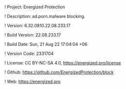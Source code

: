 ! Project: Energized Protection

! Description: ad.porn.malware blocking.

! Version: 6.32.0810.22.08.233.17

! Build Version: 22.08.233.17

! Build Date: Sun, 21 Aug 22 17:04:04 +06

! Version Code: 2331704

! License: CC BY-NC-SA 4.0, https://energized.pro/license

! Github: https://github.com/EnergizedProtection/block

! Web: https://energized.pro

